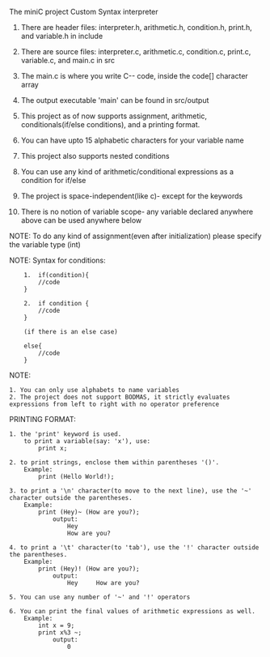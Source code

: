 The miniC project
        Custom Syntax interpreter

1. There are header files: interpreter.h, arithmetic.h, condition.h, print.h, and variable.h in 
   include
   
2. There are source files: interpreter.c, arithmetic.c, condition.c, print.c, variable.c, and main.c in src
 
3. The main.c is where you write C-- code, inside the code[] character array
   
4. The output executable 'main' can be found in src/output

5. This project as of now supports assignment, arithmetic, conditionals(if/else conditions), and a printing format.

6. You can have upto 15 alphabetic characters for your variable name

7. This project also supports nested conditions
   
8. You can use any kind of arithmetic/conditional expressions as a condition for if/else

9. The project is space-independent(like c)- except for the keywords
   
10. There is no notion of variable scope- any variable declared anywhere above can be used anywhere below

NOTE: To do any kind of assignment(even after initialization) please specify the variable type (int)

NOTE: Syntax for conditions:


        1.  if(condition){
            //code
        }
       
        2.  if condition {
            //code
        }
        
        (if there is an else case)
        
        else{
            //code
        }

NOTE:

    1. You can only use alphabets to name variables
    2. The project does not support BODMAS, it strictly evaluates expressions from left to right with no operator preference 
    
PRINTING FORMAT:

    1. the 'print' keyword is used.
        to print a variable(say: 'x'), use:
            print x;
            
    2. to print strings, enclose them within parentheses '()'. 
        Example:
            print (Hello World!);
            
    3. to print a '\n' character(to move to the next line), use the '~' character outside the parentheses. 
        Example:
            print (Hey)~ (How are you?);
                output: 
                    Hey
                    How are you?
                    
    4. to print a '\t' character(to 'tab'), use the '!' character outside the parentheses. 
        Example:
            print (Hey)! (How are you?);
                output: 
                    Hey     How are you? 
                    
    5. You can use any number of '~' and '!' operators
    
    6. You can print the final values of arithmetic expressions as well. 
        Example:
            int x = 9;
            print x%3 ~;
                output:
                    0
